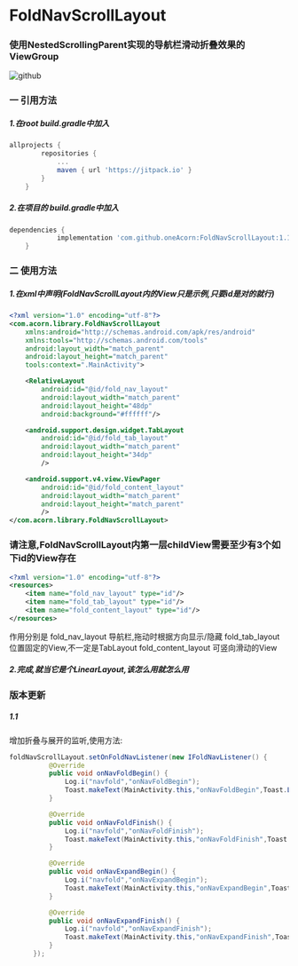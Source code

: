 # FoldNavScrollLayout
### 使用NestedScrollingParent实现的导航栏滑动折叠效果的ViewGroup

![github](https://github.com/oneAcorn/FoldNavScrollLayout/blob/master/20190428_164505.gif)

### 一 引用方法

##### 1.在root build.gradle中加入

```gradle
allprojects {
		repositories {
			...
			maven { url 'https://jitpack.io' }
		}
	}
```

##### 2.在项目的 build.gradle中加入

```gradle
dependencies {
	        implementation 'com.github.oneAcorn:FoldNavScrollLayout:1.1'
	}
```

### 二 使用方法

##### 1.在xml中声明(FoldNavScrollLayout内的View只是示例,只要id是对的就行)

```xml
<?xml version="1.0" encoding="utf-8"?>
<com.acorn.library.FoldNavScrollLayout
    xmlns:android="http://schemas.android.com/apk/res/android"
    xmlns:tools="http://schemas.android.com/tools"
    android:layout_width="match_parent"
    android:layout_height="match_parent"
    tools:context=".MainActivity">

    <RelativeLayout
        android:id="@id/fold_nav_layout"
        android:layout_width="match_parent"
        android:layout_height="48dp"
        android:background="#ffffff"/>

    <android.support.design.widget.TabLayout
        android:id="@id/fold_tab_layout"
        android:layout_width="match_parent"
        android:layout_height="34dp"
        />

    <android.support.v4.view.ViewPager
        android:id="@id/fold_content_layout"
        android:layout_width="match_parent"
        android:layout_height="match_parent"
        />
</com.acorn.library.FoldNavScrollLayout>
```
### 请注意,FoldNavScrollLayout内第一层childView需要至少有3个如下id的View存在
```xml
<?xml version="1.0" encoding="utf-8"?>
<resources>
    <item name="fold_nav_layout" type="id"/>
    <item name="fold_tab_layout" type="id"/>
    <item name="fold_content_layout" type="id"/>
</resources>
```
作用分别是
fold_nav_layout 导航栏,拖动时根据方向显示/隐藏
fold_tab_layout 位置固定的View,不一定是TabLayout
fold_content_layout 可竖向滑动的View

##### 2.完成,就当它是个LinearLayout,该怎么用就怎么用

### 版本更新
 ##### 1.1
  增加折叠与展开的监听,使用方法:
  ```java
  foldNavScrollLayout.setOnFoldNavListener(new IFoldNavListener() {
            @Override
            public void onNavFoldBegin() {
                Log.i("navfold","onNavFoldBegin");
                Toast.makeText(MainActivity.this,"onNavFoldBegin",Toast.LENGTH_SHORT).show();
            }

            @Override
            public void onNavFoldFinish() {
                Log.i("navfold","onNavFoldFinish");
                Toast.makeText(MainActivity.this,"onNavFoldFinish",Toast.LENGTH_SHORT).show();
            }

            @Override
            public void onNavExpandBegin() {
                Log.i("navfold","onNavExpandBegin");
                Toast.makeText(MainActivity.this,"onNavExpandBegin",Toast.LENGTH_SHORT).show();
            }

            @Override
            public void onNavExpandFinish() {
                Log.i("navfold","onNavExpandFinish");
                Toast.makeText(MainActivity.this,"onNavExpandFinish",Toast.LENGTH_SHORT).show();
            }
        });
  ```
